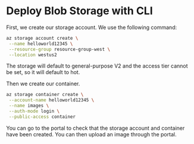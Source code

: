 # Deploy Blob Storage with CLI

First, we create our storage account. We use the following command:

```bash
az storage account create \
 --name helloworld12345 \
 --resource-group resource-group-west \
 --location westus2
```

The storage will default to general-purpose V2 and the access tier cannot be set, so it will default to hot.

Then we create our container.

```bash
az storage container create \
 --account-name helloworld12345 \
 --name images \
 --auth-mode login \
 --public-access container
```

You can go to the portal to check that the storage account and container have been created. You can then upload an image through the portal.

